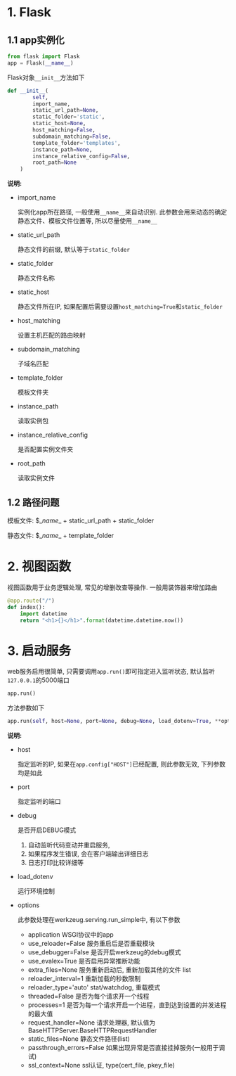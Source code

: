 # 1. Flask

## 1.1 app实例化

```python
from flask import Flask
app = Flask(__name__)
```

Flask对象`__init__`方法如下

```python
def __init__(
        self,
        import_name,
        static_url_path=None,
        static_folder='static',
        static_host=None,
        host_matching=False,
        subdomain_matching=False,
        template_folder='templates',
        instance_path=None,
        instance_relative_config=False,
        root_path=None
    )
```

**说明:**

* import_name

  实例化app所在路径, 一般使用`__name__`来自动识别. 此参数会用来动态的确定静态文件、模板文件位置等, 所以尽量使用`__name__`

* static_url_path

  静态文件的前缀, 默认等于`static_folder`

* static_folder

  静态文件名称

* static_host

  静态文件所在IP, 如果配置后需要设置`host_matching=True`和`static_folder`

* host_matching

  设置主机匹配的路由映射

* subdomain_matching

  子域名匹配

* template_folder

  模板文件夹

* instance_path

  读取实例包

* instance_relative_config

  是否配置实例文件夹

* root_path

  读取实例文件

## 1.2 路径问题

模板文件: $\__name__ + static_url_path + static_folder

静态文件: $\__name__ + template_folder

# 2. 视图函数

视图函数用于业务逻辑处理, 常见的增删改查等操作. 一般用装饰器来增加路由

```python
@app.route("/")
def index():
    import datetime
    return "<h1>{}</h1>".format(datetime.datetime.now())
```



# 3. 启动服务

web服务启用很简单, 只需要调用`app.run()`即可指定进入监听状态, 默认监听`127.0.0.1`的5000端口

```python
app.run()
```

方法参数如下

```python
app.run(self, host=None, port=None, debug=None, load_dotenv=True, **options)
```

**说明:**

* host

  指定监听的IP, 如果在`app.config["HOST"]`已经配置, 则此参数无效, 下列参数均是如此

* port

  指定监听的端口

* debug

  是否开启DEBUG模式

  1. 自动监听代码变动并重启服务,  
  2. 如果程序发生错误, 会在客户端输出详细日志
  3. 日志打印比较详细等

* load_dotenv

  运行环境控制

* options

  此参数处理在werkzeug.serving.run_simple中, 有以下参数

  * application
    WSGI协议中的app
  * use_reloader=False
    服务重启后是否重载模块
  * use_debugger=False
    是否开启werkzeug的debug模式
  * use_evalex=True
    是否启用异常推断功能
  * extra_files=None
    服务重新启动后, 重新加载其他的文件 list
  * reloader_interval=1
    重新加载的秒数限制
  * reloader_type='auto'
    stat/watchdog, 重载模式
  * threaded=False
    是否为每个请求开一个线程
  * processes=1
    是否为每一个请求开启一个进程，直到达到设置的并发进程的最大值
  * request_handler=None
    请求处理器, 默认值为BaseHTTPServer.BaseHTTPRequestHandler
  * static_files=None
    静态文件路径(list)
  * passthrough_errors=False
    如果出现异常是否直接挂掉服务(一般用于调试)
  * ssl_context=None
    ssl认证, type(cert_file, pkey_file)

